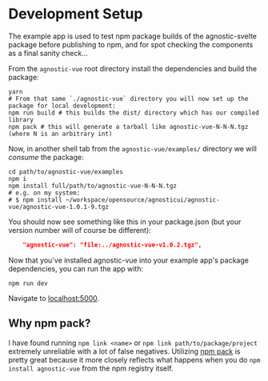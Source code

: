 # Development Setup

The example app is used to test npm package builds of the agnostic-svelte package before publishing to npm, and for spot checking the components as a final sanity check…

From the `agnostic-vue` root directory install the dependencies and build the package:

```shell
yarn
# From that same `./agnostic-vue` directory you will now set up the package for local development:
npm run build # this builds the dist/ directory which has our compiled library
npm pack # this will generate a tarball like agnostic-vue-N-N-N.tgz (where N is an arbitrary int)
```

Now, in another shell tab from the `agnostic-vue/examples/` directory we will _consume_ the package:

```shell
cd path/to/agnostic-vue/examples
npm i
npm install full/path/to/agnostic-vue-N-N-N.tgz
# e.g. on my system:
# $ npm install ~/workspace/opensource/agnosticui/agnostic-vue/agnostic-vue-1.0.1-9.tgz
```

You should now see something like this in your package.json (but your version number will of course be different):

```json
    "agnostic-vue": "file:../agnostic-vue-v1.0.2.tgz",
```

Now that you've installed agnostic-vue into your example app's package dependencies, you can run the app with:

```shell
npm run dev
```

Navigate to [localhost:5000](http://localhost:5000).

## Why npm pack?

I have found running `npm link <name>` or `npm link path/to/package/project` extremely unreliable with a lot
of false negatives. Utilizing [npm pack](https://docs.npmjs.com/cli/v7/commands/npm-pack) is pretty great because it more closely reflects what happens when you do `npm install agnostic-vue` from the npm registry itself.
